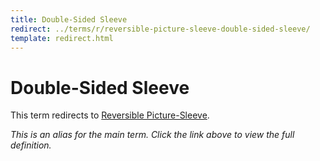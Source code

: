 ```yaml
---
title: Double-Sided Sleeve
redirect: ../terms/r/reversible-picture-sleeve-double-sided-sleeve/
template: redirect.html
---
```


# Double-Sided Sleeve

This term redirects to [Reversible Picture-Sleeve](../terms/r/reversible-picture-sleeve-double-sided-sleeve/).

*This is an alias for the main term. Click the link above to view the full definition.*

